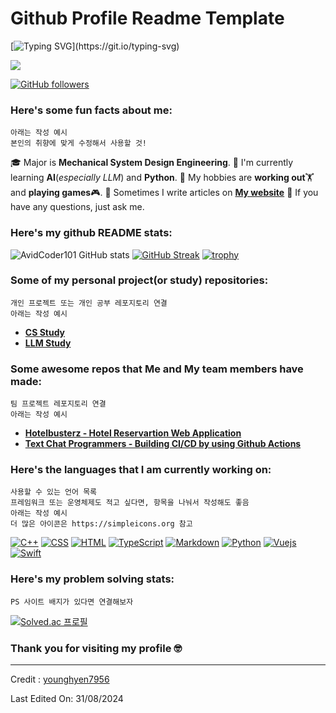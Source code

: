 # Github Profile Readme Template

[![Typing SVG](https://readme-typing-svg.herokuapp.com?font=Architects+Daughter&color=7AF79A&size=30&lines=Welcome+younghyens+github!)](https://git.io/typing-svg)

<img src="https://profile-counter.glitch.me/<younghyen7956>/count.svg">

[![GitHub followers](https://img.shields.io/github/followers/younghyen7956.svg?style=social&label=Followers)](https://github.com/jh-jaehyuk?tab=followers)

<h3> Here's some fun facts about me: </h3>

```
아래는 작성 예시
본인의 취향에 맞게 수정해서 사용할 것!
```

🎓 Major is **Mechanical System Design Engineering**.
🌱 I'm currently learning **AI**(*especially LLM*) and **Python**.
🤔 My hobbies are **working out**🏋️ and **playing games**🎮.
📝 Sometimes I write articles on [**My website**](https://younghyen7956.github.io)
💬 If you have any questions, just ask me.

### Here's my github README stats:

![AvidCoder101 GitHub stats](https://github-readme-stats.vercel.app/api?username=younghyen7956&show_icons=true&theme=radical) 
[![GitHub Streak](https://github-readme-streak-stats.herokuapp.com/?user=younghyen7956&theme=radical)](https://git.io/streak-stats) 
[![trophy](https://github-profile-trophy.vercel.app/?username=younghyen7956)](https://github.com/ryo-ma/github-profile-trophy)

### Some of my personal project(or study) repositories:
```
개인 프로젝트 또는 개인 공부 레포지토리 연결
아래는 작성 예시
```

- **[CS Study](https://github.com/jh-jaehyuk/cs-study)**
- **[LLM Study](https://github.com/jh-jaehyuk/llm-study)**

### Some awesome repos that Me and My team members have made:
```
팀 프로젝트 레포지토리 연결
아래는 작성 예시
```

- **[Hotelbusterz - Hotel Reservartion Web Application](https://github.com/Jh-jaehyuk/SKN01-2nd-5Team)**
- **[Text Chat Programmers - Building CI/CD by using Github Actions](https://github.com/Jh-jaehyuk/SKN01-3nd-1Team)**


### Here's the languages that I am currently working on:
```
사용할 수 있는 언어 목록
프레임워크 또는 운영체제도 적고 싶다면, 항목을 나눠서 작성해도 좋음
아래는 작성 예시
더 많은 아이콘은 https://simpleicons.org 참고
```

<p>
<a href="#"><img alt="C++" src="https://img.shields.io/badge/C%2B%2B-00599C?logo=cplusplus&logoColor=fff&style=flat"></a>
<a href="#"><img alt="CSS" src="https://img.shields.io/badge/CSS3-1572B6?logo=css3&logoColor=fff&style=flat"></a>
<a href="#"><img alt="HTML" src="https://img.shields.io/badge/HTML5-E34F26?logo=html5&logoColor=fff&style=flat"></a>
<a href="#"><img alt="TypeScript" src="https://img.shields.io/badge/TypeScript-F7DF1E?logo=typescript&logoColor=000&style=flat"></a>
<a href="https://www.markdownguide.org/"><img alt="Markdown" src="https://img.shields.io/badge/Markdown-000?logo=markdown&logoColor=fff&style=flat"></a>
<a href="https://www.python.org/"><img alt="Python" src="https://img.shields.io/badge/Python-3776AB?logo=python&logoColor=fff&style=flat"></a>
<a href="#"><img alt="Vuejs" src="https://img.shields.io/badge/Vue.js-4FC08D?logo=vue.js&logoColor=fff&style=flat"></a>
<a href="#"><img alt="Swift" src="https://img.shields.io/badge/Swift-F05138?logo=swift&logoColor=fff&style=flat"></a>
</p>


### Here's my problem solving stats:
```
PS 사이트 배지가 있다면 연결해보자
```

[![Solved.ac 프로필](http://mazassumnida.wtf/api/v2/generate_badge?boj=J213h)](https://solved.ac/J213h)

### Thank you for visiting my profile 🤓 

------

Credit : [younghyen7956](https://github.com/younghyen7956)

Last Edited On: 31/08/2024

